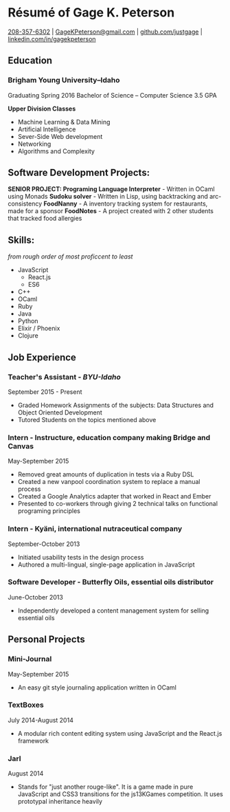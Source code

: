 Résumé of Gage K. Peterson
=========================

[208-357-6302](tel:208-357-6302) | GageKPeterson@gmail.com | [github.com/justgage](https://github.com/justgage/justgage.github.io) | [linkedin.com/in/gagekpeterson](https://www.linkedin.com/in/gagekpeterson)

Education
---------

### Brigham Young University–Idaho
Graduating Spring 2016
Bachelor of Science – Computer Science   3.5 GPA

**Upper Division Classes**
- Machine Learning & Data Mining
- Artificial Intelligence
- Sever-Side Web development
- Networking
- Algorithms and Complexity

## Software Development Projects:
**SENIOR PROJECT: Programing Language Interpreter** - Written in OCaml using Monads
**Sudoku solver** - Written in Lisp, using backtracking and arc-consistency
**FoodNanny** - A inventory tracking system for restaurants, made for a sponsor
**FoodNotes** - A project created with 2 other students that tracked food allergies

Skills:
------
_from rough order of most proficcent to least_
- JavaScript
   - React.js
   - ES6 
- C++
- OCaml
- Ruby
- Java
- Python
- Elixir / Phoenix
- Clojure

Job Experience
--------------

### Teacher's Assistant - _BYU-Idaho_
September 2015 - Present

- Graded Homework Assignments of the subjects: Data Structures and Object Oriented Development
- Tutored Students on the topics mentioned above

### Intern - Instructure, education company making Bridge and Canvas
May-September 2015

- Removed great amounts of duplication in tests via a Ruby DSL
- Created a new vanpool coordination system to replace a manual process
- Created a Google Analytics adapter that worked in React and Ember
- Presented to co-workers through giving 2 technical talks on functional programing principles


### Intern - Kyäni, international nutraceutical company
September-October 2013

- Initiated usability tests in the design process
- Authored a multi-lingual, single-page application in JavaScript

### Software Developer - Butterfly Oils, essential oils distributor
June-October 2013

- Independently developed a content management system for selling essential oils


Personal Projects
----------------
### Mini-Journal
May-September 2015

- An easy git style journaling application written in OCaml

### TextBoxes
July 2014-August 2014
- A modular rich content editing system using JavaScript and the React.js framework

### Jarl
August 2014

- Stands for "just another rouge-like". It is a game made in pure JavaScript and CSS3 transitions for the js13KGames competition. It uses prototypal inheritance heavily

